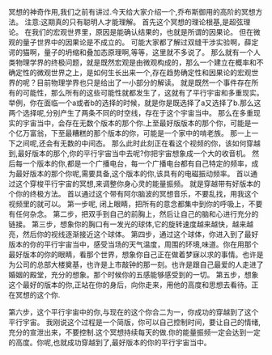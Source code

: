 冥想的神奇作用,我们之前有讲过.今天给大家介绍一个,乔布斯御用的高阶的冥想方法。
注意:这期真的只有聪明人才能理解。
首先这个冥想的理论根基,是超弦理论。
在我们的宏观世界里，原因是能确认结果的，也就是所谓的因果论。
但在微观的量子世界中的因果论是不成立的。
可能大家都了解过双缝干涉实验啊，薛定谔的猫啊，量子的坍缩和叠加态原理啊,等等，这里就不多说了。
那么就有一个人类物理学界的终极问题，就是既然宏观是由微观构成的，那么一个建立在概率和不确定性的微观世界之上，是如何生长出来一个,存在趋势确定性和因果论的宏观世界的呢？目前物理学界也只是给出了一小部分的解读。
就是既然一个事件存在所有的可能性，那么所有的这些可能性就都发生了，这就有了平行宇宙和多重现实。
举例，你在面临一个a或者b的选择的时候，就是你是既选择了a又选择了b.那么这两个选择呢,分别产生了两条不同的时空线，存在于这个宇宙当中。
那么在多重现实的宇宙当中，会存在无数个版本的那个你.上至最好版版本的那个你，可能是一个亿万富翁，下至最糟糕的那个版本的你，可能是一个家中的啃老族。
那一上一下之间呢,还会有无数的中间态。
那么此时此刻正在看这个视频的你，该如何穿越到,最好版本的那个,你的平行宇宙当中去呢?你把宇宙想象成一个大的收音机。
然后每一个版本的你,都是一个广播电台，每一个广播电台都有自己特定的频率，成为最好版本的那个你呢,需要具备,这个版本的你,该具有的电磁振动频率。
首以通过这个穿梭平行宇宙的冥想,来调整你身心灵的能量振频。
就是穿越带有好版本的个你的终极方法。
首以通过这个带有阿尔脑波的冥想音乐，不要乱找，用我这个视频里的就可以。
第一步呢, 闭上眼睛，把所有的意念都集中到你的呼吸上，不要有任何杂念。
第二步，把双手到自己的前胸上，然后让自己的脑和心进行充分的链接。
第三步，想象你的胸口有一发光的球体,它的旋转速度越来越快，越来越亮，然后你的视线逐渐接近这个球体。
第四步，通过这个球体，你进入到了最好版本的你的平行宇宙当中，感受当场的天气温度，周围的环境,味道。你在用那个最好版本的你的眼睛，看那个世界，想象你自己正在做着梦寐以求的事情。也许是为公司的总部大楼奠基，也许是上市敲钟的那一刻。也许是跟自己最爱的人走进了婚姻的殿堂，充分的想象。那个时候你的五感能够感受到的一切。
第五步，想象这个最好的版本的你,正站在你的身后，向你走来，用他的高度和思想去看待。正在冥想的这个你.

第六步，这个平行宇宙中的你,与现在的这个你合二为一，你成功的穿越到了这个平行宇宙。
我刚说这个过程是一个简版，你可以自己控制时间，要让自己的情绪,充分的宣泄出来，不要控制.这个冥想持续每天的做.你的能量振频一定会达到一定的高度。你呢,也就成功穿越到了,最好版本的你的平行宇宙当中。
